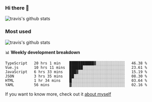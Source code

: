 ### Hi there 👋

<!--
**HondryTravis/HondryTravis** is a ✨ _special_ ✨ repository because its `README.md` (this file) appears on your GitHub profile.

Here are some ideas to get you started:

- 🔭 I’m currently working on ...
- 🌱 I’m currently learning ...
- 👯 I’m looking to collaborate on ...
- 🤔 I’m looking for help with ...
- 💬 Ask me about ...
- 📫 How to reach me: ...
- 😄 Pronouns: ...
- ⚡ Fun fact: ...
-->

![travis's github stats](https://github-readme-stats.vercel.app/api?username=HondryTravis&hide=stars)
### Most used
![travis's github stats](https://github-readme-stats.anuraghazra1.vercel.app/api/top-langs/?username=HondryTravis&layout=compact&hide_title=true)

📊 **Weekly development breakdown**

<!--START_SECTION:waka-->

```text
TypeScript   20 hrs 1 min    ███████████▓░░░░░░░░░░░░░   46.38 %
Vue.js       10 hrs 11 mins  ██████░░░░░░░░░░░░░░░░░░░   23.61 %
JavaScript   6 hrs 33 mins   ███▓░░░░░░░░░░░░░░░░░░░░░   15.19 %
JSON         3 hrs 35 mins   ██░░░░░░░░░░░░░░░░░░░░░░░   08.30 %
HTML         1 hr 34 mins    █░░░░░░░░░░░░░░░░░░░░░░░░   03.64 %
YAML         56 mins         ▓░░░░░░░░░░░░░░░░░░░░░░░░   02.16 %
```

<!--END_SECTION:waka-->

If you want to know more, check out it [about myself](https://hondrytravis.github.io/)
